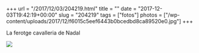 +++
url = "/2017/12/03/204219.html"
title = ""
date = "2017-12-03T19:42:19+00:00"
slug = "204219"
tags = ["fotos"]
photos = ["/wp-content/uploads/2017/12/f6015c5eef6443b0bcedbd8ca89520e0.jpg"]
+++

La ferotge cavalleria de Nadal

<img src="/wp-content/uploads/2017/12/f6015c5eef6443b0bcedbd8ca89520e0.jpg" class="img-responsive">

